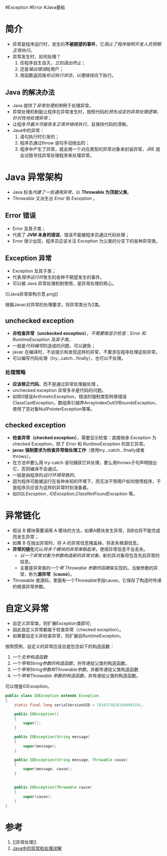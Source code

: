 #Exception #Error #Java基础 


# 简介
- 异常是程序运行时，发生的**不被期望的事件**，它*阻止了程序按照开发人员预期正常执行*。
- 异常发生时，如何处理？
	1. 任程序自生自灭，*立刻退出终止*；
	2. 还是*输出错误*给用户；
	3. 用函数返回值*标记执行状态*，以便继续向下执行。

## Java 的解决办法
- Java 提供了*异常处理机制*用于处理异常。
- 异常处理机制能让程序在异常发生时，按照代码的*预先设定的异常处理逻辑，针对性地处理异常*；
- 让程序*尽最大可能恢复正常并继续执行*，且保持代码的清晰。
- Java中的异常：
	1. 语句执行时引发的；
	2. 程序员通过throw 语句手动抛出的；
	3. 程序中产生了异常，就会用一个对应类型的异常对象来封装异常，JRE 就会试图寻找异常处理程序来处理异常。
# Java 异常架构
- Java 标准*内建了一些通用异常*，以 **Throwable 为顶层父类**。
- *Throwable* 又派生出 *Error* 和 *Exception* 。

## Error 错误
- Error 及其子类；
- 代表了 **JVM 本身的错误**，错误不能被程序员通过代码处理；
- Error 很少出现，程序员应该关注 Exception 为父类的分支下的各种异常类。

## Exception 异常
- Exception 及其子类；
- 代表*程序运行时*发生的各种不期望发生的事件。
- 可以被 Java 异常处理机制使用，是异常处理的核心。

![[Java异常架构示意.png]]


根据Javac对异常的处理要求，将异常类分为2类。

## unchecked exception
- **非检查异常（unckecked exception）**，*不需要做显示检查*：*Error 和 RuntimeException 及其子类*。
- 一般是*代码编写*的造成的问题，可以避免；
- javac 在编译时，不会提示和发现这样的异常，不要求在程序处理这些异常。
- 可以编写代码处理（try...catch...finally），也可以不处理。

### 处理策略
- **应该修正代码**，而不是通过异常处理器处理 。
- unchecked exception 异常多半是代码的问题。
- 如除0错误ArithmeticException，错误的强制类型转换错误ClassCastException，数组索引越界ArrayIndexOutOfBoundsException，使用了空对象NullPointerException等等。

## checked exception
- **检查异常（checked exception）**，需要显示检查：直接继承 Exception 为 checked Exception，除了 *Error* 和 *RuntimeException* 的其它异常。
- **javac 强制要求为检查异常做处理工作**（使用try...catch...finally或者throws）。
- 在方法中要么用 try-catch 语句捕获它并处理，要么用throws子句声明抛出它，否则编译不会通过。
- 一般是由程序的*运行环境导致的*。
- 因为程序可能被运行在各种未知的环境下，而无法干预用户如何使用程序，于是程序员应该为这样的异常时刻准备着。
- 如*SQLException , IOException,ClassNotFoundException* 等。


# 异常链化
- 假设 B 模块需要调用 A 模块的方法，如果A模块发生异常，则B也将不能完成而发生异常；
- 如果 B 在抛出异常时，将 A 的异常信息掩盖掉，将丢失根源信息。
- **异常的链化**可以*将多个模块的异常串联起来*，使得异常信息不会丢失。
	- *以一个异常对象为参数构造新的异常对象*。新的异对象将包含先前异常的信息。
	- 主要是异常类的一个*带 Throwable 参数的函数*来实现的。当做参数的异常，称为**源异常（cause）**。
- Throwable 类源码，里面有一个Throwable字段cause，它保存了构造时传递的根源异常参数。


# 自定义异常
- 自定义异常类，则扩展Exception类即可;
- 因此自定义异常都属于检查异常（checked exception）。
- 如果要自定义非检查异常，则扩展自RuntimeException。

按照惯例，自定义的异常应该总是包含如下的构造函数：
1.   一个*无参构造函数*
2.   一个*带有String参数的构造函数*，并传递给父类的构造函数。
3.   一个*带有String参数和Throwable参数*，并都传递给父类构造函数
4.   一个*带有Throwable 参数的构造函数*，并传递给父类的构造函数。

可以借鉴IOException。
```java
public class IOException extends Exception
{
    static final long serialVersionUID = 7818375828146090155L;

    public IOException()
    {
        super();
    }

    public IOException(String message)
    {
        super(message);
    }

    public IOException(String message, Throwable cause)
    {
        super(message, cause);
    }

    
    public IOException(Throwable cause)
    {
        super(cause);
    }
}
```

# 参考
1. [[异常处理]]
2. [Java中的异常和处理详解](https://www.cnblogs.com/lulipro/p/7504267.html)